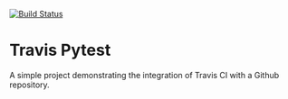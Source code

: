 [![Build Status](https://travis-ci.com/AlbertBuluma/Travtest.svg?branch=develop)](https://travis-ci.com/AlbertBuluma/Travtest)

# Travis Pytest
A simple project demonstrating the integration of Travis CI with a Github repository.